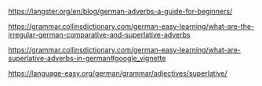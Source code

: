 https://langster.org/en/blog/german-adverbs-a-guide-for-beginners/

https://grammar.collinsdictionary.com/german-easy-learning/what-are-the-irregular-german-comparative-and-superlative-adverbs

https://grammar.collinsdictionary.com/german-easy-learning/what-are-superlative-adverbs-in-german#google_vignette

https://language-easy.org/german/grammar/adjectives/superlative/